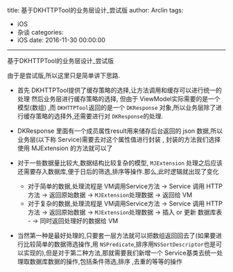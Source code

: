 title: 基于DKHTTPTool的业务层设计_尝试版
author: Arclin
tags:
  - iOS
  - 杂谈
categories:
  - iOS
date: 2016-11-30 00:00:00
---
基于DKHTTPTool的业务层设计_尝试版

由于是尝试版,所以这里只是简单讲下思路.

<!-- more -->

- 首先 DKHTTPTool提供了缓存策略的选择,让方法调用和缓存可以进行统一的处理
然后业务层进行缓存策略的选择, 但由于 ViewModel实际需要的是一个模型(数组) ,而 `DKHTTPTool`返回的是一个 `DKResponse` 对象,所以业务层除了进行缓存策略的选择外,还需要进行对 `DKResponse`的处理.

- DKResponse 里面有一个成员属性result用来储存后台返回的 json 数据,所以业务层(以下称 Service)需要去对这个属性值进行封装 , 封装的方法我们选择使用 MJExtension 的方法就可以了

- 对于一些数据量比较大,数据结构比较复杂的模型, `MJExtension` 处理之后应该还需要存入数据库,便于日后的筛选,排序等操作.那么,此时逻辑就出现了变化

	- 对于简单的数据,处理流程是 VM调用Service方法 -> Service 调用 HTTP方法 -> 返回原始数据 -> `MJExtension`处理数据 -> 返回给 VM
	- 对于复杂的数据,处理流程是 VM调用Service方法 -> Service 调用 HTTP方法 -> 返回原始数据 -> `MJExtension`处理数据 -> 插入 or 更新 数据库表 - -> 同时返回处理好的数据给 VM
- 当然第一种是最好处理的,只要套一层方法就可以把数组返回回去了(如果要进行比较简单的数据筛选操作,用 `NSPredicate`,排序用`NSSortDescriptor`也是可以实现的),但是对于第二种方法,那就需要我们新增一个 Service基类去统一处理取数据库数据的操作,包括条件筛选,排序 ,去重的等等的操作